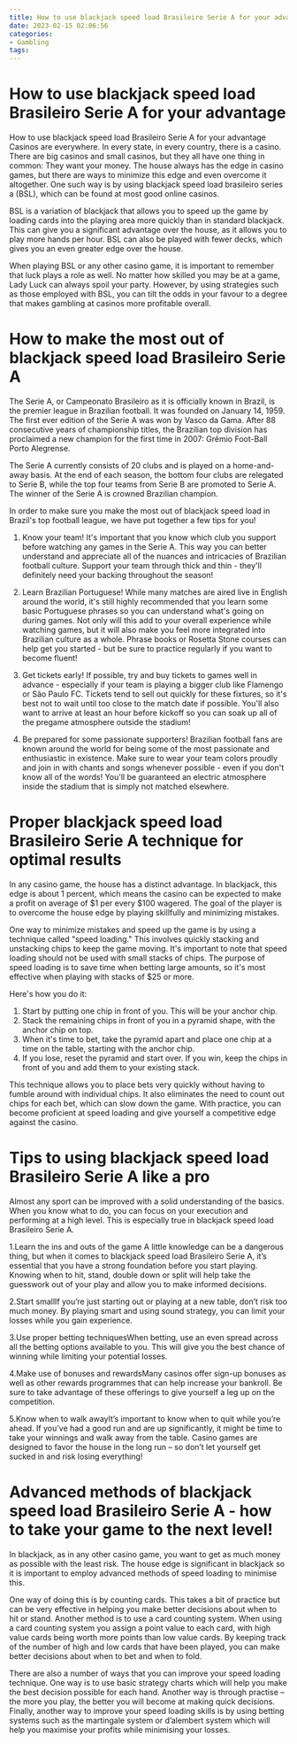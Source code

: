```yaml
---
title: How to use blackjack speed load Brasileiro Serie A for your advantage 
date: 2023-02-15 02:06:56
categories:
- Gambling
tags:
---
```



#  How to use blackjack speed load Brasileiro Serie A for your advantage 

How to use blackjack speed load Brasileiro Serie A for your advantage
Casinos are everywhere. In every state, in every country, there is a casino. There are big casinos and small casinos, but they all have one thing in common: They want your money. The house always has the edge in casino games, but there are ways to minimize this edge and even overcome it altogether. One such way is by using blackjack speed load brasileiro series a (BSL), which can be found at most good online casinos.

BSL is a variation of blackjack that allows you to speed up the game by loading cards into the playing area more quickly than in standard blackjack. This can give you a significant advantage over the house, as it allows you to play more hands per hour. BSL can also be played with fewer decks, which gives you an even greater edge over the house.

When playing BSL or any other casino game, it is important to remember that luck plays a role as well. No matter how skilled you may be at a game, Lady Luck can always spoil your party. However, by using strategies such as those employed with BSL, you can tilt the odds in your favour to a degree that makes gambling at casinos more profitable overall.

#  How to make the most out of blackjack speed load Brasileiro Serie A 

The Serie A, or Campeonato Brasileiro as it is officially known in Brazil, is the premier league in Brazilian football. It was founded on January 14, 1959. The first ever edition of the Serie A was won by Vasco da Gama. After 88 consecutive years of championship titles, the Brazilian top division has proclaimed a new champion for the first time in 2007: Grêmio Foot-Ball Porto Alegrense.

The Serie A currently consists of 20 clubs and is played on a home-and-away basis. At the end of each season, the bottom four clubs are relegated to Serie B, while the top four teams from Serie B are promoted to Serie A. The winner of the Serie A is crowned Brazilian champion.

In order to make sure you make the most out of blackjack speed load  in Brazil's top football league, we have put together a few tips for you!

1) Know your team!
It's important that you know which club you support before watching any games in the Serie A. This way you can better understand and appreciate all of the nuances and intricacies of Brazilian football culture. Support your team through thick and thin - they'll definitely need your backing throughout the season!

2) Learn Brazilian Portuguese!
While many matches are aired live in English around the world, it's still highly recommended that you learn some basic Portuguese phrases so you can understand what's going on during games. Not only will this add to your overall experience while watching games, but it will also make you feel more integrated into Brazilian culture as a whole. Phrase books or Rosetta Stone courses can help get you started - but be sure to practice regularly if you want to become fluent!

3) Get tickets early!
If possible, try and buy tickets to games well in advance - especially if your team is playing a bigger club like Flamengo or São Paulo FC. Tickets tend to sell out quickly for these fixtures, so it's best not to wait until too close to the match date if possible. You'll also want to arrive at least an hour before kickoff so you can soak up all of the pregame atmosphere outside the stadium!

4) Be prepared for some passionate supporters!
Brazilian football fans are known around the world for being some of the most passionate and enthusiastic in existence. Make sure to wear your team colors proudly and join in with chants and songs whenever possible - even if you don't know all of the words! You'll be guaranteed an electric atmosphere inside the stadium that is simply not matched elsewhere.

#  Proper blackjack speed load Brasileiro Serie A technique for optimal results 

In any casino game, the house has a distinct advantage. In blackjack, this edge is about 1 percent, which means the casino can be expected to make a profit on average of $1 per every $100 wagered. The goal of the player is to overcome the house edge by playing skillfully and minimizing mistakes.

One way to minimize mistakes and speed up the game is by using a technique called "speed loading." This involves quickly stacking and unstacking chips to keep the game moving. It's important to note that speed loading should not be used with small stacks of chips. The purpose of speed loading is to save time when betting large amounts, so it's most effective when playing with stacks of $25 or more.

Here's how you do it: 

1) Start by putting one chip in front of you. This will be your anchor chip. 
2) Stack the remaining chips in front of you in a pyramid shape, with the anchor chip on top. 
3) When it's time to bet, take the pyramid apart and place one chip at a time on the table, starting with the anchor chip. 
4) If you lose, reset the pyramid and start over. If you win, keep the chips in front of you and add them to your existing stack.

This technique allows you to place bets very quickly without having to fumble around with individual chips. It also eliminates the need to count out chips for each bet, which can slow down the game. With practice, you can become proficient at speed loading and give yourself a competitive edge against the casino.

#  Tips to using blackjack speed load Brasileiro Serie A like a pro 

Almost any sport can be improved with a solid understanding of the basics. When you know what to do, you can focus on your execution and performing at a high level. This is especially true in blackjack speed load Brasileiro Serie A.

 1.Learn the ins and outs of the game
A little knowledge can be a dangerous thing, but when it comes to blackjack speed load Brasileiro Serie A, it’s essential that you have a strong foundation before you start playing. Knowing when to hit, stand, double down or split will help take the guesswork out of your play and allow you to make informed decisions.

2.Start smallIf you’re just starting out or playing at a new table, don’t risk too much money. By playing smart and using sound strategy, you can limit your losses while you gain experience.

3.Use proper betting techniquesWhen betting, use an even spread across all the betting options available to you. This will give you the best chance of winning while limiting your potential losses.

4.Make use of bonuses and rewardsMany casinos offer sign-up bonuses as well as other rewards programmes that can help increase your bankroll. Be sure to take advantage of these offerings to give yourself a leg up on the competition.

5.Know when to walk awayIt’s important to know when to quit while you’re ahead. If you’ve had a good run and are up significantly, it might be time to take your winnings and walk away from the table. Casino games are designed to favor the house in the long run – so don’t let yourself get sucked in and risk losing everything!

#  Advanced methods of blackjack speed load Brasileiro Serie A - how to take your game to the next level!

In blackjack, as in any other casino game, you want to get as much money as possible with the least risk. The house edge is significant in blackjack so it is important to employ advanced methods of speed loading to minimise this.

One way of doing this is by counting cards. This takes a bit of practice but can be very effective in helping you make better decisions about when to hit or stand. Another method is to use a card counting system. When using a card counting system you assign a point value to each card, with high value cards being worth more points than low value cards. By keeping track of the number of high and low cards that have been played, you can make better decisions about when to bet and when to fold.

There are also a number of ways that you can improve your speed loading technique. One way is to use basic strategy charts which will help you make the best decision possible for each hand. Another way is through practise – the more you play, the better you will become at making quick decisions. Finally, another way to improve your speed loading skills is by using betting systems such as the martingale system or d’alembert system which will help you maximise your profits while minimising your losses.